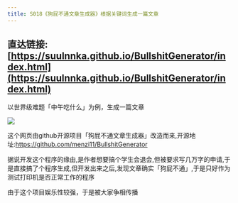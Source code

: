 ```yaml
---
title: S018《狗屁不通文章生成器》根据关键词生成一篇文章
---
```




## 直达链接: [https://suulnnka.github.io/BullshitGenerator/index.html](https://suulnnka.github.io/BullshitGenerator/index.html)




以世界级难题「中午吃什么」为例，生成一篇文章

![](https://www.v2fy.com/asset/0i/OnlineToolsBook/OnlineToolsBookMD/S018_bull_shit_generator.assets/shengchengqi.png)

这个网页由github开源项目「狗屁不通文章生成器」改造而来,开源地址:https://github.com/menzi11/BullshitGenerator


据说开发这个程序的缘由,是作者想要搞个学生会退会,但被要求写几万字的申请,于是直接搞了个程序生成,但开发出来之后,发现文章确实「狗屁不通」,于是只好作为测试打印机是否正常工作的程序


由于这个项目娱乐性较强，于是被大家争相传播

